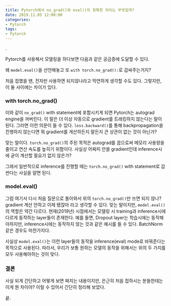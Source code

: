 ```yaml
---
title: Pytorch에서 no_grad()와 eval()의 정확한 차이는 무엇일까?
date: 2019.11.05 12:00:00
categories:
- Pytorch
tags:
- Pytorch
---
```



.

Pytorch를 사용해서 모델링을 하다보면 다음과 같은 궁금증에 도달할 수 있다.

왜 `model.eval()`을 선언해놓고 또 `with torch.no_grad():`로 감싸주는거지?

처음 접했을 땐, 전자만 사용하면 되지않나라고 막연하게 생각할 수도 있다. 그렇지만, 이 둘 사이에는 차이가 있다.

### with torch.no_grad()

이와 같이 `no_grad()` with statement에 포함시키게 되면 Pytorch는 autograd engine을 꺼버린다. 이 말은 더 이상 자동으로 gradient를 트래킹하지 않는다는 말이 된다.
그러면 이런 의문이 들 수 있다. `loss.backward()`를 통해 backpropagation을 진행하지 않는다면 뭐 gradient를 게산하든지 말든지 큰 상관이 없는 것이 아닌가?

맞는 말이다. `torch.no_grad()`의 주된 목적은 autograd를 끔으로써 메모리 사용량을 줄이고 연산 속도를 높히기 위함이다. 사실상 어짜피 안쓸 gradient인데 inference시에 굳이 계산할 필요가 없지 않은가?

그래서 일반적으로 inference를 진행할 때는 `torch.no_grad()` with statement로 감싼다는 사실을 알면 된다.

### model.eval()

그럼 여기서 다시 처음 질문으로 돌아와서 위의 `torch.no_grad()`만 쓰면 되지 않나? gradient 계산 안하고 이제 됐잖아 라고 생각할 수 있다.
맞는 말이지만, `model.eval()`의 역할은 약간 다르다. 현재(2019년) 시점에서는 모델링 시 training과 inference시에 다르게 동작하는 layer들이 존재한다. 예를 들면,
Dropout layer는 학습시에는 동작해야하지만, inference시에는 동작하지 않는 것과 같은 예시를 들 수 있다. BatchNorm같은 경우도 마찬가지다.

사실상 `model.eval()`는 이런 layer들의 동작을 inference(eval) mode로 바꿔준다는 목적으로 사용된다. 따라서, 우리가 보통 원하는 모델의 동작을 위해서는 위의 두 가지를 모두 사용해야하는 것이 맞다.

### 결론

사실 되게 간단하고 어떻게 보면 짜치는 내용이지만, 은근히 처음 접하시는 분들한테는 이게 뭔 차이야? 이럴 수 있어서 간단히 정리해 보았다.


끝.
